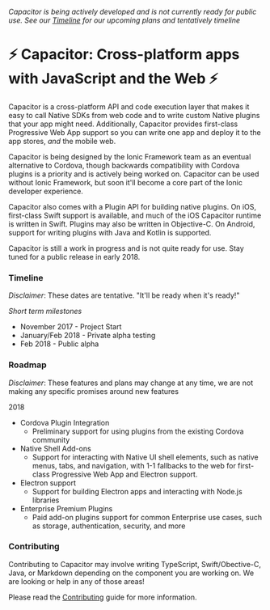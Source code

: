 *Capacitor is being actively developed and is not currently ready for public use. See our [Timeline](#timeline) for our upcoming plans and tentatively timeline*

# ⚡️ Capacitor: Cross-platform apps with JavaScript and the Web ⚡️

Capacitor is a cross-platform API and code execution layer that makes it easy to call Native SDKs from web code and to write custom Native plugins that your app might need.  Additionally, Capacitor provides first-class Progressive Web App support so you can write one app and deploy it to the app stores, _and_ the mobile web.

Capacitor is being designed by the Ionic Framework team as an eventual alternative to Cordova, though backwards compatibility with Cordova plugins is a priority and is actively being worked on. Capacitor can be used without Ionic Framework, but soon it'll become a core part of the Ionic developer experience.

Capacitor also comes with a Plugin API for building native plugins. On iOS, first-class Swift support is available, and much of the iOS Capacitor runtime is written in Swift. Plugins may also be written in Objective-C. On Android, support for writing plugins with Java and Kotlin is supported.

Capacitor is still a work in progress and is not quite ready for use. Stay tuned for a public release in early 2018.

### Timeline

_Disclaimer_: These dates are tentative. "It'll be ready when it's ready!"

*Short term milestones*

 - November 2017 - Project Start
 - January/Feb 2018 - Private alpha testing
 - Feb 2018 - Public alpha
 
### Roadmap

_Disclaimer_: These features and plans may change at any time, we are not making any specific promises around new features

2018

 - Cordova Plugin Integration
   - Preliminary support for using plugins from the existing Cordova community
 - Native Shell Add-ons
   - Support for interacting with Native UI shell elements, such as native menus, tabs, and navigation, with 1-1 fallbacks to the web for first-class Progressive Web App and Electron support.
 - Electron support
   - Support for building Electron apps and interacting with Node.js libraries
 - Enterprise Premium Plugins
   - Paid add-on plugins support for common Enterprise use cases, such as storage, authentication, security, and more

### Contributing

Contributing to Capacitor may involve writing TypeScript, Swift/Obective-C, Java, or Markdown depending on the component you are working on. We are looking or help in any of those areas!

Please read the [Contributing](.github/CONTRIBUTING.md) guide for more information.
